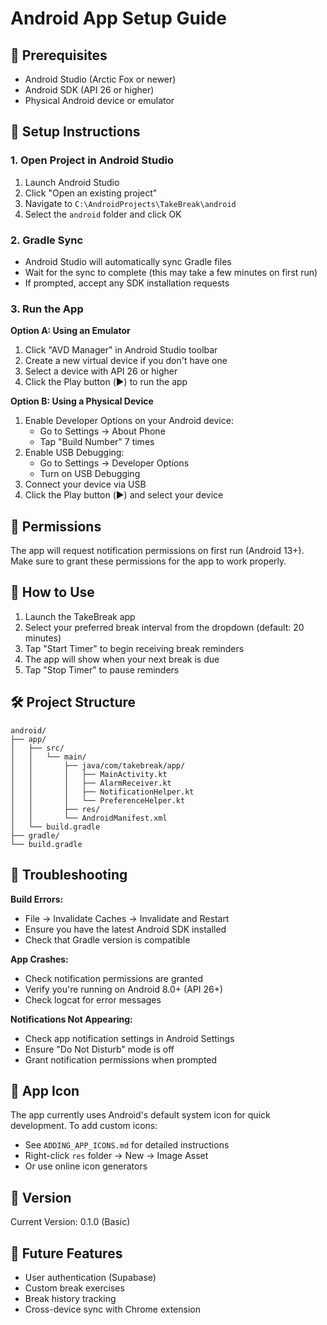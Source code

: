 # Android App Setup Guide

## 📱 Prerequisites

- Android Studio (Arctic Fox or newer)
- Android SDK (API 26 or higher)
- Physical Android device or emulator

## 🚀 Setup Instructions

### 1. Open Project in Android Studio

1. Launch Android Studio
2. Click "Open an existing project"
3. Navigate to `C:\AndroidProjects\TakeBreak\android`
4. Select the `android` folder and click OK

### 2. Gradle Sync

- Android Studio will automatically sync Gradle files
- Wait for the sync to complete (this may take a few minutes on first run)
- If prompted, accept any SDK installation requests

### 3. Run the App

**Option A: Using an Emulator**
1. Click "AVD Manager" in Android Studio toolbar
2. Create a new virtual device if you don't have one
3. Select a device with API 26 or higher
4. Click the Play button (▶️) to run the app

**Option B: Using a Physical Device**
1. Enable Developer Options on your Android device:
   - Go to Settings → About Phone
   - Tap "Build Number" 7 times
2. Enable USB Debugging:
   - Go to Settings → Developer Options
   - Turn on USB Debugging
3. Connect your device via USB
4. Click the Play button (▶️) and select your device

## 🔔 Permissions

The app will request notification permissions on first run (Android 13+). Make sure to grant these permissions for the app to work properly.

## 🎯 How to Use

1. Launch the TakeBreak app
2. Select your preferred break interval from the dropdown (default: 20 minutes)
3. Tap "Start Timer" to begin receiving break reminders
4. The app will show when your next break is due
5. Tap "Stop Timer" to pause reminders

## 🛠️ Project Structure

```
android/
├── app/
│   ├── src/
│   │   └── main/
│   │       ├── java/com/takebreak/app/
│   │       │   ├── MainActivity.kt
│   │       │   ├── AlarmReceiver.kt
│   │       │   ├── NotificationHelper.kt
│   │       │   └── PreferenceHelper.kt
│   │       ├── res/
│   │       └── AndroidManifest.xml
│   └── build.gradle
├── gradle/
└── build.gradle
```

## 🐛 Troubleshooting

**Build Errors:**
- File → Invalidate Caches → Invalidate and Restart
- Ensure you have the latest Android SDK installed
- Check that Gradle version is compatible

**App Crashes:**
- Check notification permissions are granted
- Verify you're running on Android 8.0+ (API 26+)
- Check logcat for error messages

**Notifications Not Appearing:**
- Check app notification settings in Android Settings
- Ensure "Do Not Disturb" mode is off
- Grant notification permissions when prompted

## 🎨 App Icon

The app currently uses Android's default system icon for quick development. To add custom icons:
- See `ADDING_APP_ICONS.md` for detailed instructions
- Right-click `res` folder → New → Image Asset
- Or use online icon generators

## 📝 Version

Current Version: 0.1.0 (Basic)

## 🔄 Future Features

- User authentication (Supabase)
- Custom break exercises
- Break history tracking
- Cross-device sync with Chrome extension

